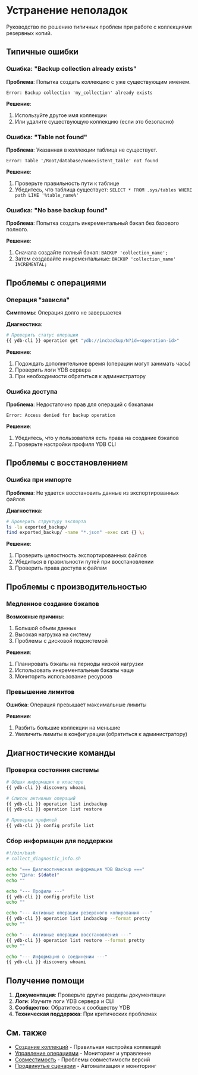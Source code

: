 # Устранение неполадок

Руководство по решению типичных проблем при работе с коллекциями резервных копий.

## Типичные ошибки

### Ошибка: "Backup collection already exists"

**Проблема**: Попытка создать коллекцию с уже существующим именем.

```
Error: Backup collection 'my_collection' already exists
```

**Решение**:
1. Используйте другое имя коллекции
2. Или удалите существующую коллекцию (если это безопасно)

### Ошибка: "Table not found"

**Проблема**: Указанная в коллекции таблица не существует.

```
Error: Table '/Root/database/nonexistent_table' not found
```

**Решение**:
1. Проверьте правильность пути к таблице
2. Убедитесь, что таблица существует: `SELECT * FROM .sys/tables WHERE path LIKE '%table_name%'`

### Ошибка: "No base backup found"

**Проблема**: Попытка создать инкрементальный бэкап без базового полного.

**Решение**:
1. Сначала создайте полный бэкап: `BACKUP 'collection_name';`
2. Затем создавайте инкрементальные: `BACKUP 'collection_name' INCREMENTAL;`

## Проблемы с операциями

### Операция "зависла"

**Симптомы**: Операция долго не завершается

**Диагностика**:
```bash
# Проверить статус операции
{{ ydb-cli }} operation get "ydb://incbackup/N?id=<operation-id>"
```

**Решение**:
1. Подождать дополнительное время (операции могут занимать часы)
2. Проверить логи YDB сервера
3. При необходимости обратиться к администратору

### Ошибка доступа

**Проблема**: Недостаточно прав для операций с бэкапами

```
Error: Access denied for backup operation
```

**Решение**:
1. Убедитесь, что у пользователя есть права на создание бэкапов
2. Проверьте настройки профиля YDB CLI

## Проблемы с восстановлением

### Ошибка при импорте

**Проблема**: Не удается восстановить данные из экспортированных файлов

**Диагностика**:
```bash
# Проверить структуру экспорта
ls -la exported_backup/
find exported_backup/ -name "*.json" -exec cat {} \;
```

**Решение**:
1. Проверить целостность экспортированных файлов
2. Убедиться в правильности путей при восстановлении
3. Проверить права доступа к файлам

## Проблемы с производительностью

### Медленное создание бэкапов

**Возможные причины**:
1. Большой объем данных
2. Высокая нагрузка на систему
3. Проблемы с дисковой подсистемой

**Решения**:
1. Планировать бэкапы на периоды низкой нагрузки
2. Использовать инкрементальные бэкапы чаще
3. Мониторить использование ресурсов

### Превышение лимитов

**Ошибка**: Операция превышает максимальные лимиты

**Решение**:
1. Разбить большие коллекции на меньшие
2. Увеличить лимиты в конфигурации (обратиться к администратору)

## Диагностические команды

### Проверка состояния системы

```bash
# Общая информация о кластере
{{ ydb-cli }} discovery whoami

# Список активных операций
{{ ydb-cli }} operation list incbackup
{{ ydb-cli }} operation list restore

# Проверка профилей
{{ ydb-cli }} config profile list
```

### Сбор информации для поддержки

```bash
#!/bin/bash
# collect_diagnostic_info.sh

echo "=== Диагностическая информация YDB Backup ==="
echo "Дата: $(date)"
echo ""

echo "--- Профили ---"
{{ ydb-cli }} config profile list
echo ""

echo "--- Активные операции резервного копирования ---"
{{ ydb-cli }} operation list incbackup --format pretty
echo ""

echo "--- Активные операции восстановления ---"
{{ ydb-cli }} operation list restore --format pretty
echo ""

echo "--- Информация о соединении ---"
{{ ydb-cli }} discovery whoami
```

## Получение помощи

1. **Документация**: Проверьте другие разделы документации
2. **Логи**: Изучите логи YDB сервера и CLI
3. **Сообщество**: Обратитесь к сообществу YDB
4. **Техническая поддержка**: При критических проблемах

## См. также

- [Создание коллекций](create-collection.md) - Правильная настройка коллекций
- [Управление операциями](manage-collections.md) - Мониторинг и управление
- [Совместимость](compatibility.md) - Проблемы совместимости версий
- [Продвинутые сценарии](advanced.md) - Автоматизация и мониторинг
